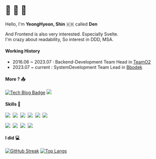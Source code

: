 # 👊 👀 👊 

Hello, I'm **YeongHyeon, Shin** 🇰🇷 called **Den**  

And Frontend is also very interested. Especially Svelte.  
I'm crazy about readability, So interest in DDD, MSA.

#### Working History
- 2016.06 ~ 2023.07 : Backend-Development Team Head in [TeamO2](http://teamo2.kr)
- 2023.07 ~ current : SystemDevelopment Team Lead in [Bbodek](https://www.bbodek.com/)

#### More ? 📤	
[![Tech Blog Badge](https://img.shields.io/badge/dev-blog-lightgrey?style=flat-square)](https://www.shinyeonghyeon.co.kr)
[<img src="https://img.shields.io/badge/Gmail-EA4335?style=flat-square&logo=Gmail&logoColor=white"/>](mailto:den.shin.dev@gmail.com)

#### Skills 👤

<img src="https://img.shields.io/badge/NestJS-E0234E?style=flat-square&logo=NestJS&logoColor=white"/>&nbsp;
<img src="https://img.shields.io/badge/TypeScript-3178C6?style=flat-square&logo=TypeScript&logoColor=white"/>&nbsp;
<img src="https://img.shields.io/badge/Go-00ADD8?style=flat-square&logo=Go&logoColor=white"/>&nbsp;
<img src="https://img.shields.io/badge/PHP-777BB4?style=flat-square&logo=PHP&logoColor=white"/>&nbsp;
<img src="https://img.shields.io/badge/React-61DAFB?style=flat-square&logo=React&logoColor=white"/>&nbsp;
<img src="https://img.shields.io/badge/Svelte-FF3E00?style=flat-square&logo=Svelte&logoColor=white"/>&nbsp;

<img src="https://img.shields.io/badge/MySQL-4479A1?style=flat-square&logo=MySQL&logoColor=white"/>&nbsp;
<img src="https://img.shields.io/badge/PostgreSQL-4169E1?style=flat-square&logo=PostgreSQL&logoColor=white"/>&nbsp;
<img src="https://img.shields.io/badge/GraphQL-E10098?style=flat-square&logo=GraphQL&logoColor=white"/>&nbsp;
<img src="https://img.shields.io/badge/Docker-2496ED?style=flat-square&logo=Docker&logoColor=white"/>&nbsp;

#### I did 💻
[![GitHub Streak](https://streak-stats.demolab.com?user=shinYeongHyeon&theme=onedark&border_radius=10&date_format=y.%20m.%20d&hide_border=true&background=23272D)](https://git.io/streak-stats)
[![Top Langs](https://github-readme-stats.vercel.app/api/top-langs/?username=shinYeongHyeon&hide=html,css&layout=compact&langs_count=8&exclude_repo=shinYeongHyeon.github.io&theme=onedark&hide_border=true&bg_color=23272D)](https://github.com/anuraghazra/github-readme-stats)  
